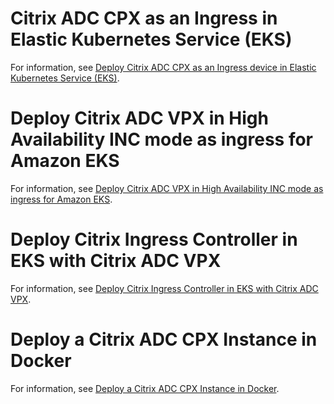 # Citrix ADC CPX as an Ingress in Elastic Kubernetes Service (EKS)

For information, see [Deploy Citrix ADC CPX as an Ingress device in Elastic Kubernetes Service (EKS)](../../docs/deploy/deploy-eks-cpx.md).

# Deploy Citrix ADC VPX in High Availability INC mode as ingress for Amazon EKS

For information, see [Deploy Citrix ADC VPX in High Availability INC mode as ingress for Amazon EKS](../../docs/deploy/deploy-vpx-ha-inc-on-aws.md).

# Deploy Citrix Ingress Controller in EKS with Citrix ADC VPX

For information, see [Deploy Citrix Ingress Controller in EKS with Citrix ADC
VPX](quick-deploy-cic/README.md).

# Deploy a Citrix ADC CPX Instance in Docker

For information, see [Deploy a Citrix ADC CPX Instance in Docker](quick-deploy-cpx/README.md).
